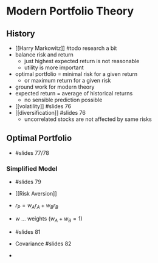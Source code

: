 # Modern Portfolio Theory
## History
- [[Harry Markowitz]] #todo research a bit
- balance risk and return
	- just highest expected return is not reasonable
	- utility is more important
- optimal portfolio = minimal risk for a given return
	- or maximum return for a given risk
- ground work for modern theory
- expected return = average of historical returns
	- no sensible prediction possible
- [[volatility]] #slides 76
- [[diversification]] #slides 76
	- uncorrelated stocks are not affected by same risks

##  Optimal Portfolio
- #slides 77/78

### Simplified Model
- #slides 79
- [[Risk Aversion]]
- $r_{P} = w_{A}r_{A} + w_{B}r_{B}$
- $w$ ... weights ($w_{A}+w_{B} = 1$)
- #slides 81

- Covariance #slides 82
- 

